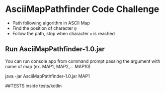 # AsciiMapPathfinder Code Challenge


- Path following algorithm in ASCII Map
- Find the position of character `@`
- Follow the path, stop when character `x` is reached


## Run AsciiMapPathfinder-1.0.jar
You can run console app from command prompt passing the argument with name of map (ex. MAP1, MAP2,... MAP10)

java -jar AsciiMapPathfinder-1.0.jar MAP1

##TESTS
inside tests/kotlin
